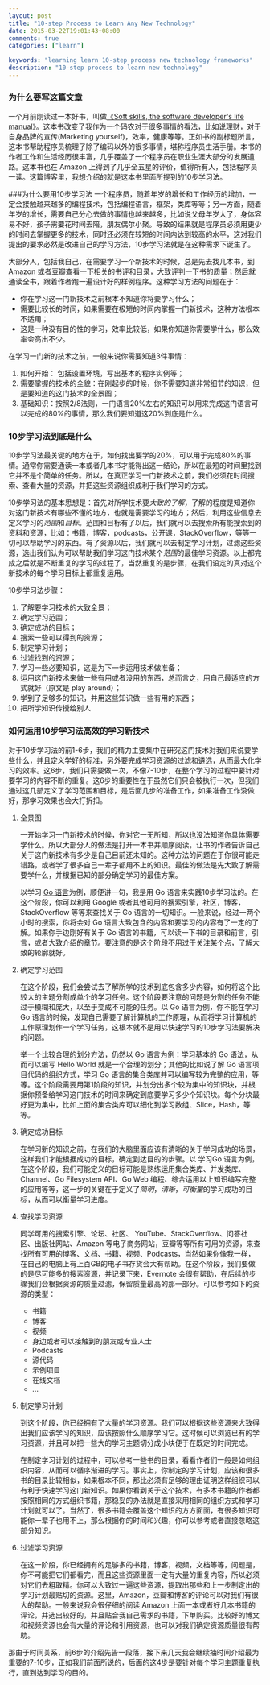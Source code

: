 ```yaml
---
layout: post
title: "10-step Process to Learn Any New Technology"
date: 2015-03-22T19:01:43+08:00
comments: true
categories: ["learn"]

keywords: "learning learn 10-step process new technology frameworks"
description: "10-step process to learn new technology"
---
```


### 为什么要写这篇文章
一个月前刚读过一本好书，叫做[《Soft skills, the software developer's life manual》](http://www.amazon.com/Soft-Skills-software-developers-manual/dp/1617292397/ref=sr_1_1?ie=UTF8&qid=1427023448&sr=8-1&keywords=soft+skills)。这本书改变了我作为一个码农对于很多事情的看法，比如说理财，对于自身品牌的宣传(Marketing yourself)，效率，健康等等。正如书的副标题所言，这本书帮助程序员梳理了除了编码以外的很多事情，堪称程序员生活手册。本书的作者工作和生活经历很丰富，几乎覆盖了一个程序员在职业生涯大部分的发展道路。这本书也在 Amazon 上得到了几乎全五星的评价，值得所有人，包括程序员一读。这篇博客里，我想介绍的就是这本书里面所提到的10步学习法。

###为什么要用10步学习法
一个程序员，随着年岁的增长和工作经历的增加，一定会接触越来越多的编程技术，包括编程语言，框架，类库等等；另一方面，随着年岁的增长，需要自己分心去做的事情也越来越多，比如说父母年岁大了，身体容易不好，孩子需要花时间去陪，朋友偶尔小聚。导致的结果就是程序员必须用更少的时间去掌握更多的技术，同时还必须在较短的时间内达到较高的水平，这对我们提出的要求必然是改进自己的学习方法，10步学习法就是在这种需求下诞生了。

大部分人，包括我自己，在需要学习一个新技术的时候，总是先去找几本书，到 Amazon 或者豆瓣查看一下相关的书评和目录，大致评判一下书的质量；然后就通读全书，跟着作者跑一遍设计好的样例程序。这种学习方法的问题在于：

* 你在学习这一门新技术之前根本不知道你将要学习什么；
* 需要比较长的时间，如果需要在极短的时间内掌握一门新技术，这种方法根本不适用；
* 这是一种没有目的性的学习，效率比较低，如果你知道你需要学什么，那么效率会高出不少。

在学习一门新的技术之前，一般来说你需要知道3件事情：

1. 如何开始： 包括设置环境，写出基本的程序实例等；
2. 需要掌握的技术的全貌：在刚起步的时候，你不需要知道非常细节的知识，但是要知道的这门技术的全景图；
3. 基础知识：按照2/8法则，一门语言20%左右的知识可以用来完成这门语言可以完成的80%的事情，那么我们要知道这20%到底是什么。

### 10步学习法到底是什么
10步学习法最关键的地方在于，如何找出要学的20%，可以用于完成80%的事情。通常你需要通读一本或者几本书才能得出这一结论，所以在最短的时间里找到它并不是个简单的任务。所以，在真正学习一门新技术之前，我们必须花时间搜索、查看大量的资源，并把这些资源组织成利于我们学习的方式。

10步学习法的基本思想是：首先对所学技术要*大致的了解*，了解的程度是知道你对这门新技术有哪些不懂的地方，也就是需要学习的地方；然后，利用这些信息去定义学习的*范围*和*目标*。范围和目标有了以后，我们就可以去搜索所有能搜索到的资料和资源，比如：书籍，博客，podcasts，公开课，StackOverflow，等等一切可以帮助学习的东西。有了资源以后，我们就可以去制定学习计划，过滤这些资源，选出我们认为可以帮助我们学习这门技术某个*范围*的最佳学习资源。以上都完成之后就是不断重复的学习的过程了，当然重复的是步骤，在我们设定的真对这个新技术的每个学习目标上都重复运用。

10步学习法步骤：

1. 了解要学习技术的大致全景；
2. 确定学习范围；
3. 确定成功的目标；
4. 搜索一些可以得到的资源；
5. 制定学习计划；
6. 过滤找到的资源；
7. 学习一些必要知识，这是为下一步运用技术做准备；
8. 运用这门新技术来做一些有用或者没用的东西，总而言之，用自己最适应的方式就好（原文是 play around）；
9. 学到了足够多的知识，并用这些知识做一些有用的东西；
10. 把所学知识传授给别人

### 如何运用10步学习法高效的学习新技术
对于10步学习法的前1-6步，我们的精力主要集中在研究这门技术对我们来说要学些什么，并且定义学好的标准，另外要完成学习资源的过滤和遴选，从而最大化学习的效率。这6步，我们只需要做一次，不像7-10步，在整个学习的过程中要针对要学习的内容不断的重复。这6步的重要性在于虽然它们只会被执行一次，但我们通过这几部定义了学习范围和目标，是后面几步的准备工作，如果准备工作没做好，那学习效果也会大打折扣。

1. 全景图

   一开始学习一门新技术的时候，你对它一无所知，所以也没法知道你具体需要学什么。所以大部分人的做法是打开一本书并顺序阅读，让书的作者告诉自己关于这门新技术有多少是自己目前还未知的。这种方法的问题在于你很可能走错路，或者学了很多自己一辈子都用不上的知识。最佳的做法是先大致了解需要学什么，并根据已知的部分确定学习的最佳方案。
    
    以学习 [Go 语言](http://golang.org/)为例，顺便讲一句，我是用 Go 语言来实践10步学习法的。在这个阶段，你可以利用 Google 或者其他可用的搜索引擎，社区，博客，StackOverflow 等等来查找关于 Go 语言的一切知识。一般来说，经过一两个小时的搜索，你将会对 Go 语言大致包含的内容和要学习的内容有了一定的了解。如果你手边刚好有关于 Go 语言的书籍，可以读一下书的目录和前言，引言，或者大致介绍的章节。要注意的是这个阶段不用过于关注某个点，了解大致的轮廓就好。
2. 确定学习范围

    在这个阶段，我们会尝试去了解所学的技术到底包含多少内容，如何将这个比较大的主题分割成单个的学习任务。这个阶段要注意的问题是分割的任务不能过于模糊和庞大，以至于变成不可能的任务。以 Go 语言为例，你不能在学习 Go 语言的时候，发现自己需要了解计算机的工作原理，从而将学习计算机的工作原理划作一个学习任务，这根本就不是用以快速学习的10步学习法要解决的问题。
    
    举一个比较合理的划分方法，仍然以 Go 语言为例：学习基本的 Go 语法，从而可以编写 Hello World 就是一个合理的划分；其他的比如说了解 Go 语言项目代码的组织方式，学习 Go 语言的集合类库并可以编写较为完整的应用，等等。这个阶段需要用第1阶段的知识，并划分出多个较为集中的知识块，并根据你预备给学习这门技术的时间来确定到底要学习多少个知识块。每个分块最好更为集中，比如上面的集合类库可以细化到学习数组、Slice，Hash，等等。
3. 确定成功目标

    在学习新的知识之前，在我们的大脑里面应该有清晰的关于学习成功的场景，这样我们才能根据成功的目标，确定到达目的的步骤。以 学习Go 语言为例，在这个阶段，我们可能定义的目标可能是熟练运用集合类库、并发类库、Channel、Go Filesystem API、Go Web 编程、综合运用以上知识编写完整的应用等等，这一步的关键在于定义了*简明*，*清晰*，*可衡量*的学习成功的目标，从而可以衡量学习进度。
4. 查找学习资源

    同学可用的搜索引擎、论坛、社区、 YouTube、StackOverflow、问答社区、出版社网站、Amazon 等电子商务网站，豆瓣等等所有可用的资源，来查找所有可用的博客、文档、书籍、视频、Podcasts，当然如果你像我一样，在自己的电脑上有上百GB的电子书存货会大有帮助。在这个阶段，我们要做的是尽可能多的搜索资源，并记录下来，Evernote 会很有帮助，在后续的步骤我们会根据资源的质量过滤，保留质量最高的那一部分。可以参考如下的资源的类型：

    * 书籍
    * 博客
    * 视频
    * 身边或者可以接触到的朋友或专业人士
    * Podcasts
    * 源代码
    * 示例项目
    * 在线文档
    * ...
    
5. 制定学习计划
    
    到这个阶段，你已经拥有了大量的学习资源。我们可以根据这些资源来大致得出我们应该学习的知识，应该按照什么顺序学习它。这时候可以浏览已有的学习资源，并且可以把一些大的学习主题切分成小块便于在既定的时间完成。
    
    在制定学习计划的过程中，可以参考一些书的目录，看看作者们一般是如何组织内容，从而可以循序渐进的学习。事实上，你制定的学习计划，应该和很多书的目录比较相似，如果根本不同，那比必须有足够的理由证明这样组织可以有利于快速学习这门新知识。如果你看到关于这个技术，有多本书籍的作者都按照相同的方式组织书籍，那稳妥的办法就是直接采用相同的组织方式和学习计划就可以了。当然了，很多书籍会覆盖这个知识的方方面面，有很多知识可能你一辈子也用不上，那么根据你的时间和兴趣，你可以参考或者直接忽略这部分知识。
6. 过滤学习资源
    
    在这一阶段，你已经拥有的足够多的书籍，博客，视频，文档等等，问题是，你不可能把它们都看完，而且这些资源里面一定有大量的重复内容，所以必须对它们去粗取精。你可以大致过一遍这些资源，提取出那些和上一步制定出的学习计划最贴切的资源。这里，Amazon，豆瓣和博客的评论可以对我们有很大的帮助。一般来说我会很仔细的阅读 Amazon 上面一本或者好几本书籍的评论，并选出较好的，并且贴合我自己需求的书籍，下单购买。比较好的博文和视频资源也会有大量的评论和引用资源，也可以对我们确定资源质量很有帮助。


那由于时间关系，前6步的介绍先告一段落，接下来几天我会继续抽时间介绍最为重要的7-10步，正如我们前面所说的，后面的这4步是要针对每个学习主题重复执行，直到达到学习的目的。
